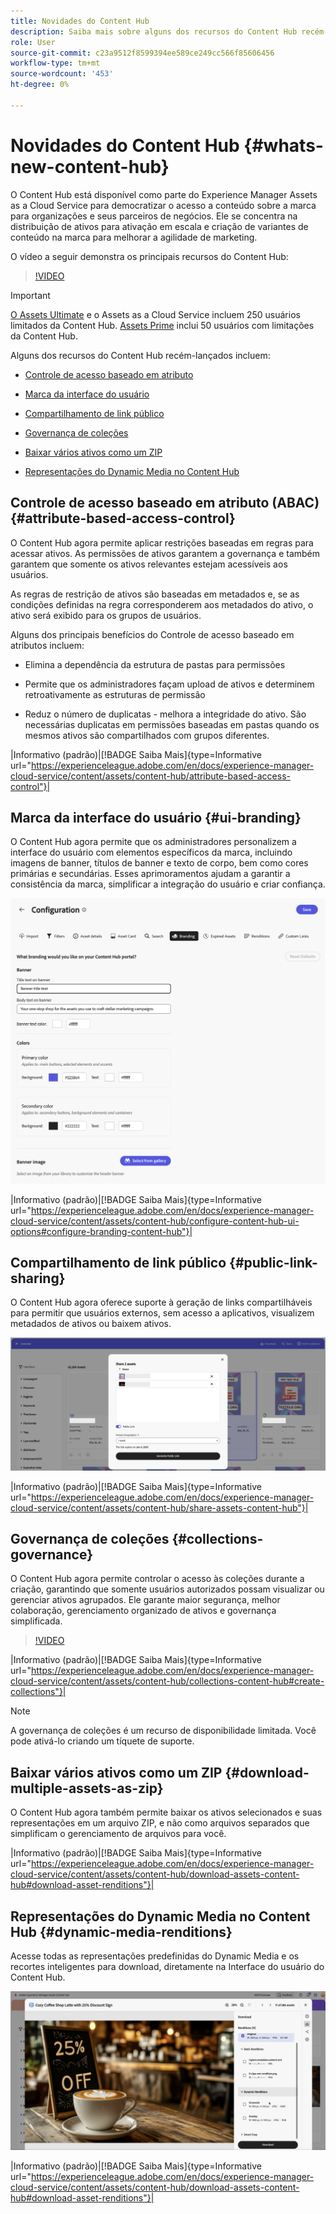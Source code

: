 ```yaml
---
title: Novidades do Content Hub
description: Saiba mais sobre alguns dos recursos do Content Hub recém-lançados
role: User
source-git-commit: c23a9512f8599394ee589ce249cc566f85606456
workflow-type: tm+mt
source-wordcount: '453'
ht-degree: 0%

---
```


# Novidades do Content Hub {#whats-new-content-hub}

O Content Hub está disponível como parte do Experience Manager Assets as a Cloud Service para democratizar o acesso a conteúdo sobre a marca para organizações e seus parceiros de negócios. Ele se concentra na distribuição de ativos para ativação em escala e criação de variantes de conteúdo na marca para melhorar a agilidade de marketing.

O vídeo a seguir demonstra os principais recursos do Content Hub:

>[!VIDEO](https://video.tv.adobe.com/v/3463712)

>[!IMPORTANT]
>
>[O Assets Ultimate](/help/assets/assets-ultimate-overview.md) e o Assets as a Cloud Service incluem 250 usuários limitados da Content Hub. [Assets Prime](/help/assets/assets-prime.md) inclui 50 usuários com limitações da Content Hub.

Alguns dos recursos do Content Hub recém-lançados incluem:

* [Controle de acesso baseado em atributo](#attribute-based-access-control)

* [Marca da interface do usuário](#ui-branding)

* [Compartilhamento de link público](#public-link-sharing)

* [Governança de coleções](#collections-governance)

* [Baixar vários ativos como um ZIP](#download-multiple-assets-as-zip)

* [Representações do Dynamic Media no Content Hub](#dynamic-media-renditions)

## Controle de acesso baseado em atributo (ABAC) {#attribute-based-access-control}

O Content Hub agora permite aplicar restrições baseadas em regras para acessar ativos. As permissões de ativos garantem a governança e também garantem que somente os ativos relevantes estejam acessíveis aos usuários.

As regras de restrição de ativos são baseadas em metadados e, se as condições definidas na regra corresponderem aos metadados do ativo, o ativo será exibido para os grupos de usuários.

Alguns dos principais benefícios do Controle de acesso baseado em atributos incluem:

* Elimina a dependência da estrutura de pastas para permissões

* Permite que os administradores façam upload de ativos e determinem retroativamente as estruturas de permissão

* Reduz o número de duplicatas - melhora a integridade do ativo. São necessárias duplicatas em permissões baseadas em pastas quando os mesmos ativos são compartilhados com grupos diferentes.

|Informativo (padrão)|[!BADGE Saiba Mais]{type=Informative url="https://experienceleague.adobe.com/en/docs/experience-manager-cloud-service/content/assets/content-hub/attribute-based-access-control"}|

## Marca da interface do usuário {#ui-branding}

O Content Hub agora permite que os administradores personalizem a interface do usuário com elementos específicos da marca, incluindo imagens de banner, títulos de banner e texto de corpo, bem como cores primárias e secundárias. Esses aprimoramentos ajudam a garantir a consistência da marca, simplificar a integração do usuário e criar confiança.

![Identidade Visual da Interface](/help/assets/assets/content-hub-ui-branding.png)

|Informativo (padrão)|[!BADGE Saiba Mais]{type=Informative url="https://experienceleague.adobe.com/en/docs/experience-manager-cloud-service/content/assets/content-hub/configure-content-hub-ui-options#configure-branding-content-hub"}|

## Compartilhamento de link público {#public-link-sharing}

O Content Hub agora oferece suporte à geração de links compartilháveis para permitir que usuários externos, sem acesso a aplicativos, visualizem metadados de ativos ou baixem ativos.

![Identidade Visual da Interface](/help/assets/assets/public-and-private-link.png)

|Informativo (padrão)|[!BADGE Saiba Mais]{type=Informative url="https://experienceleague.adobe.com/en/docs/experience-manager-cloud-service/content/assets/content-hub/share-assets-content-hub"}|

## Governança de coleções {#collections-governance}

O Content Hub agora permite controlar o acesso às coleções durante a criação, garantindo que somente usuários autorizados possam visualizar ou gerenciar ativos agrupados. Ele garante maior segurança, melhor colaboração, gerenciamento organizado de ativos e governança simplificada.

>[!VIDEO](https://video.tv.adobe.com/v/3463336)

|Informativo (padrão)|[!BADGE Saiba Mais]{type=Informative url="https://experienceleague.adobe.com/en/docs/experience-manager-cloud-service/content/assets/content-hub/collections-content-hub#create-collections"}|

>[!NOTE]
>
>A governança de coleções é um recurso de disponibilidade limitada. Você pode ativá-lo criando um tíquete de suporte.

## Baixar vários ativos como um ZIP {#download-multiple-assets-as-zip}

O Content Hub agora também permite baixar os ativos selecionados e suas representações em um arquivo ZIP, e não como arquivos separados que simplificam o gerenciamento de arquivos para você.

|Informativo (padrão)|[!BADGE Saiba Mais]{type=Informative url="https://experienceleague.adobe.com/en/docs/experience-manager-cloud-service/content/assets/content-hub/download-assets-content-hub#download-asset-renditions"}|

## Representações do Dynamic Media no Content Hub {#dynamic-media-renditions}

Acesse todas as representações predefinidas do Dynamic Media e os recortes inteligentes para download, diretamente na Interface do usuário do Content Hub.

&#x200B;![Representações do Dynamic Media](/help/assets/assets/dm-renditions-content-hub.png)

|Informativo (padrão)|[!BADGE Saiba Mais]{type=Informative url="https://experienceleague.adobe.com/en/docs/experience-manager-cloud-service/content/assets/content-hub/download-assets-content-hub#download-asset-renditions"}|
